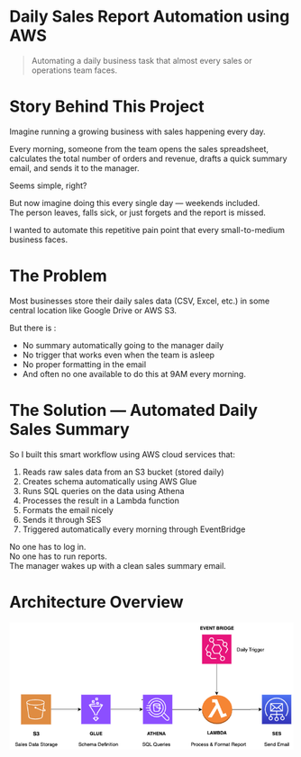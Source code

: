 # Daily Sales Report Automation using AWS

> Automating a daily business task that almost every sales or operations team faces.

# Story Behind This Project

Imagine running a growing business with sales happening every day.

Every morning, someone from the team opens the sales spreadsheet, calculates the total number of orders and revenue, drafts a quick summary email, and sends it to the manager.

Seems simple, right?

But now imagine doing this every single day — weekends included.  
The person leaves, falls sick, or just forgets and the report is missed.

I wanted to automate this repetitive pain point that every small-to-medium business faces.

# The Problem

Most businesses store their daily sales data (CSV, Excel, etc.) in some central location like Google Drive or AWS S3.

But there is :
- No summary automatically going to the manager daily 
- No trigger that works even when the team is asleep
- No proper formatting in the email
- And often no one available to do this at 9AM every morning.


# The Solution — Automated Daily Sales Summary

So I built this smart workflow using AWS cloud services that:

1. Reads raw sales data from an S3 bucket (stored daily)
2. Creates schema automatically using AWS Glue
3. Runs SQL queries on the data using Athena
4. Processes the result in a Lambda function
5. Formats the email nicely
6. Sends it through SES
7. Triggered automatically every morning through EventBridge

No one has to log in.  
No one has to run reports.  
The manager wakes up with a clean sales summary email.

# Architecture Overview

![Architecture Diagram](daily-sales-report-architecture.png)



